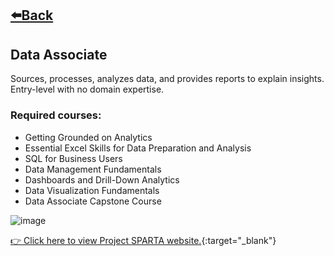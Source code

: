 ## [⬅️Back](./)
## Data Associate
Sources, processes, analyzes data, and provides reports to explain insights. Entry-level with no domain expertise.

### Required courses:
-  Getting Grounded on Analytics
-  Essential Excel Skills for Data Preparation and Analysis
-  SQL for Business Users
-  Data Management Fundamentals
-  Dashboards and Drill-Down Analytics
-  Data Visualization Fundamentals
-  Data Associate Capstone Course
  
![image](https://github.com/greatcyan/cyrus-baruc-data-analytics-portfolio/assets/95137493/7e9929ff-c3c8-4a49-aba7-8e16c191b42e)

[👉 Click here to view Project SPARTA website.](https://sparta.dap.edu.ph/){:target="_blank"}
